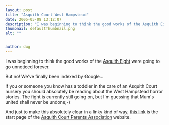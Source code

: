 ```yaml
---
layout: post
title: "Asquith Court West Hampstead"
date: 2005-05-08 13:12:07
description: "I was beginning to think the good works of the Asquith Eight were going to go unnoticed forever. But no! We&#8217;ve finally been indexed by Google&#8230; If you or someone you know has a toddler in the care of an&#8230;"
thumbnail: defaultThumbnail.png
alt: ""


author: dug
---
```


<p>I was beginning to think the good works of the <a href="http://www.asquithparents.com/westhampstead/2005/05/asquith_court_w.html#comments">Asquith Eight</a> were going to go unnoticed forever.</p>

<p>But no! We've finally been indexed by Google...</p>

<p>If you or someone you know has a toddler in the care of an Asquith Court nursery you should absolutely be reading about the West Hampstead horror stories. The fight is currently still going on, but I'm guessing that Mum's united shall never be undone;-)</p>

<p>And just to make this absolutely clear in a linky kind of way, <a href="http://www.asquithparents.com/westhampstead/">this link</a> is the start page of the <a href="http://www.asquithparents.com/westhampstead/">Asquith Court Parents Association</a> website.</p>
